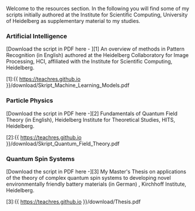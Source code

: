 
Welcome to the resources section. In the following you will find some of my scripts initially authored at the Institute for Scientific Computing, University of Heidelberg as supplementary material to my studies. 

### Artificial Intelligence

[Download the script in PDF here - ][1] An overview of methods in Pattern Recognition (in English) authored at the Heidelberg Collaboratory for Image Processing, HCI, affiliated with the Institute for Scientific Computing, Heidelberg. 

[1]:{{ https://teachres.github.io }}/download/Skript_Machine_Learning_Models.pdf

### Particle Physics
[Download the script in PDF here -][2] Fundamentals of Quantum Field Theory (in English), Heidelberg Institute for Theoretical Studies, HITS, Heidelberg. 

[2]:{{ https://teachres.github.io }}/download/Skript_Quantum_Field_Theory.pdf

### Quantum Spin Systems
[Download the script in PDF here -][3] My Master's Thesis on applications of the theory of complex quantum spin systems to developing novel environmentally friendly battery materials (in German) , Kirchhoff Institute, Heidelberg.

[3]:{{ https://teachres.github.io }}/download/Thesis.pdf
